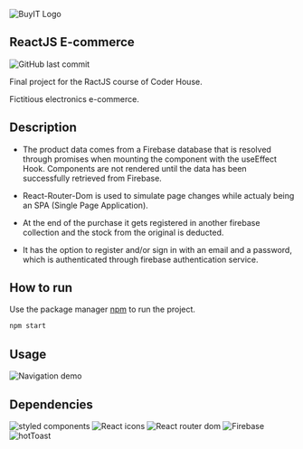 
![BuyIT Logo](https://iili.io/MN1zqN.png)
## ReactJS E-commerce

![GitHub last commit](https://img.shields.io/github/last-commit/JulianL463/reactjs-e-commerceJulianLopez?style=plastic)

Final project for the RactJS course of Coder House.

Fictitious electronics e-commerce.

## Description

- The product data comes from a Firebase database that is resolved through promises when mounting the component with the useEffect Hook. Components are not rendered until the data has been successfully retrieved from Firebase.

- React-Router-Dom is used to simulate page changes while actualy being an SPA (Single Page Application).

- At the end of the purchase it gets registered in another firebase collection and the stock from the original is deducted.

- It has the option to register and/or sign in with an email and a password, which is authenticated through firebase authentication service.

## How to run

Use the package manager [npm](https://pip.pypa.io/en/stable/) to run the project.

```bash
npm start
```

## Usage

![Navigation demo](https://iili.io/Ww66CJ.gif)

## Dependencies

![styled components](https://img.shields.io/badge/styled--components-5.3.3-blue)   ![React icons](https://img.shields.io/badge/React--icons-4.3.1-blue) ![React router dom](https://img.shields.io/badge/React--router--dom-6.3.0-blue) ![Firebase](https://img.shields.io/badge/Firebase-9.6.11-blue) ![hotToast](https://img.shields.io/badge/react--hot--toast-2.2.0-blue)